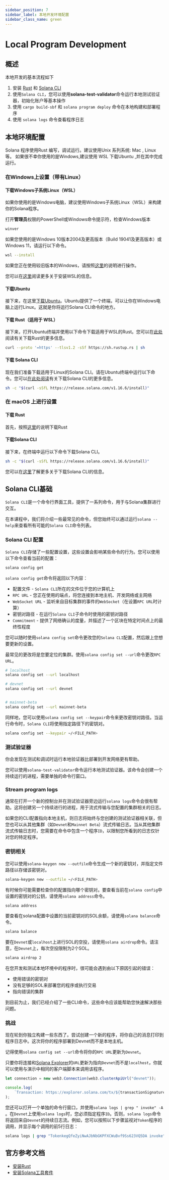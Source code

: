 ```yaml
---
sidebar_position: 7
sidebar_label: 本地开发环境配置
sidebar_class_name: green
---
```


# Local Program Development

## 概述

本地开发的基本流程如下

1. 安装 [Rust](https://www.rust-lang.org/tools/install) 和 [Solana CLI](https://docs.solana.com/cli/install-solana-cli-tools)
2. 使用`Solana CLI`，您可以使用**solana-test-validator**命令运行本地测试验证器，初始化账户等基本操作
3. 使用 `cargo build-sbf` 和 `solana program deploy` 命令在本地构建和部署程序
4. 使用 `solana logs` 命令查看程序日志

## 本地环境配置

Solana 程序使用Rust 编写，调试运行。建议使用Unix 系列系统: Mac , Linux 等。
如果很不幸你使用的是Windows,建议使用 WSL 下载Ubuntu ,并在其中完成运行。

### 在Windows上设置（带有Linux）

#### 下载Windows子系统Linux（WSL）

如果你使用的是Windows电脑，建议使用Windows子系统Linux（WSL）来构建你的Solana程序。

打开**管理员**权限的PowerShell或Windows命令提示符，检查Windows版本

```bash
winver
```

如果您使用的是Windows 10版本2004及更高版本（Build 19041及更高版本）或Windows 11，请运行以下命令。

```bash
wsl --install
```

如果您正在使用较旧版本的Windows，请按照[这里](https://docs.microsoft.com/en-us/windows/wsl/install-manual)的说明进行操作。

您可以在[这里](https://learn.microsoft.com/en-us/windows/wsl/install)阅读更多关于安装WSL的信息。

#### 下载Ubuntu

接下来，在这里[下载Ubuntu](https://apps.microsoft.com/store/detail/ubuntu-2004/9N6SVWS3RX71?hl=en-us&gl=US)。Ubuntu提供了一个终端，可以让你在Windows电脑上运行Linux。这就是你将运行Solana CLI命令的地方。

#### 下载 Rust（适用于 WSL）

接下来，打开Ubuntu终端并使用以下命令下载适用于WSL的Rust。您可以在[此处](https://www.rust-lang.org/learn/get-started)阅读有关下载Rust的更多信息。

```bash
curl --proto '=https' --tlsv1.2 -sSf https://sh.rustup.rs | sh
```

#### 下载 Solana CLI

现在我们准备下载适用于Linux的Solana CLI。请在Ubuntu终端中运行以下命令。您可以[在此处阅读](https://docs.solana.com/cli/install-solana-cli-tools)有关下载Solana CLI的更多信息。

```bash
sh -c "$(curl -sSfL https://release.solana.com/v1.16.6/install)"
```

### 在 macOS 上进行设置

#### 下载 Rust

首先，按照[这里](https://www.rust-lang.org/tools/install)的说明下载Rust

#### 下载Solana CLI

接下来，在终端中运行以下命令下载Solana CLI。

```bash
sh -c "$(curl -sSfL https://release.solana.com/v1.16.6/install)"
```

您可以在[这里](https://docs.solana.com/cli/install-solana-cli-tools)了解更多关于下载Solana CLI的信息。

## Solana CLI基础

`Solana CLI`是一个命令行界面工具，提供了一系列命令，用于与Solana集群进行交互。

在本课程中，我们将介绍一些最常见的命令，但您始终可以通过运行`solana --help`来查看所有可能的`Solana CLI`命令列表。

### Solana CLI 配置

`Solana CLI`存储了一些配置设置，这些设置会影响某些命令的行为。您可以使用以下命令查看当前的配置：

```bash
solana config get
```

`solana config get`命令将返回以下内容：
- 配置文件 - `Solana CLI`所在的文件位于您的计算机上
- `RPC URL` - 您正在使用的端点，将您连接到本地主机、开发网络或主网络
- `WebSocket URL` - 监听来自目标集群的事件的`WebSocket`（在设置`RPC URL`时计算）
- 密钥对路径 - 在运行`Solana CLI`子命令时使用的密钥对路径
- `Commitment` - 提供了网络确认的度量，并描述了一个区块在特定时间点上的最终性程度

您可以随时使用`solana config set`命令更改您的`Solana CLI`配置，然后跟上您想要更新的设置。

最常见的更改将是您要定位的集群。使用`solana config set --url`命令更改`RPC URL`。

```bash
# localhost
solana config set --url localhost

# devnet
solana config set --url devnet


# mainnet-beta
solana config set --url mainnet-beta
```

同样地，您可以使用`solana config set --keypair`命令来更改密钥对路径。当运行命令时，`Solana CLI`将使用指定路径下的密钥对。

```bash
solana config set --keypair ~/<FILE_PATH>
```

### 测试验证器

你会发现在测试和调试时运行本地验证器比部署到开发网络更有帮助。

您可以使用`solana-test-validator`命令运行本地测试验证器。该命令会创建一个持续运行的进程，需要单独的命令行窗口。

### Stream program logs

通常在打开一个新的控制台并在测试验证器旁边运行`solana logs`命令会很有帮助。这将创建另一个持续进行的进程，用于流式传输与您配置的集群相关的日志。

如果您的CLI配置指向本地主机，则日志将始终与您创建的测试验证器相关联，但您也可以从其他集群（如`Devnet`和`Mainnet Beta`）流式传输日志。当从其他集群流式传输日志时，您需要在命令中包含一个程序`ID`，以限制您所看到的日志仅针对您的特定程序。


### 密钥相关

您可以使用`solana-keygen new --outfile`命令生成一个新的密钥对，并指定文件路径以存储该密钥对。

```bash
solana-keygen new --outfile ~/<FILE_PATH>
```

有时候你可能需要检查你的配置指向哪个密钥对。要查看当前在`solana config`中设置的密钥对的公钥，请使用`solana address`命令。

```bash
solana address
```

要查看在solana配置中设置的当前密钥对的SOL余额，请使用`solana balance`命令。

```bash
solana balance
```

要在`Devnet`或`localhost`上进行SOL的空投，请使用`solana airdrop`命令。请注意，在`Devnet`上，每次空投限制为2个SOL。

```bash
solana airdrop 2
```

在您开发和测试本地环境中的程序时，很可能会遇到由以下原因引起的错误：

- 使用错误的密钥对
- 没有足够的SOL来部署您的程序或执行交易
- 指向错误的集群

到目前为止，我们已经介绍了一些CLI命令，这些命令应该能帮助您快速解决那些问题。

### 挑战

现在轮到你独立构建一些东西了。尝试创建一个新的程序，将你自己的消息打印到程序日志中。这次将你的程序部署到Devnet而不是本地主机。

记得使用`solana config set --url`命令将你的`RPC URL`更新为`Devnet`。

只要你将连接和[Solana Explorer](https://explorer.solana.com)的`URL`更新为指向`Devnet`而不是`localhost`，你就可以使用与演示中相同的客户端脚本来调用该程序。

```ts
let connection = new web3.Connection(web3.clusterApiUrl("devnet"));
```

```ts
console.log(
    `Transaction: https://explorer.solana.com/tx/${transactionSignature}?cluster=devnet`
);
```

您还可以打开一个单独的命令行窗口，并使用`solana logs | grep " invoke" -A` 。在`Devnet`上使用`solana logs`时，您必须指定程序`ID`。否则，`solana logs`命令将返回来自`Devnet`的持续日志流。例如，您可以按照以下步骤监视对`Token`程序的调用，并显示每个调用的前5行日志：

```bash
solana logs | grep "TokenkegQfeZyiNwAJbNbGKPFXCWuBvf9Ss623VQ5DA invoke" -A 5
```

## 官方参考文档

- [安装Rust](https://www.rust-lang.org/tools/install)
- [安装Solana工具套件](https://docs.solana.com/cli/install-solana-cli-tools)
